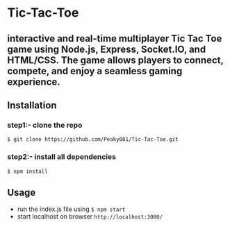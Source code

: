 # Tic-Tac-Toe

## interactive and real-time multiplayer Tic Tac Toe game using Node.js, Express, Socket.IO, and HTML/CSS. The game allows players to connect, compete, and enjoy a seamless gaming experience.

## Installation

### step1:- clone the repo 
```$ git clone https://github.com/Peaky001/Tic-Tac-Toe.git```
### step2:- install all dependencies
```$ npm install```

## Usage
- run the index.js file using ```$ npm start```
- start localhost on browser ```http://localhost:3000/```

